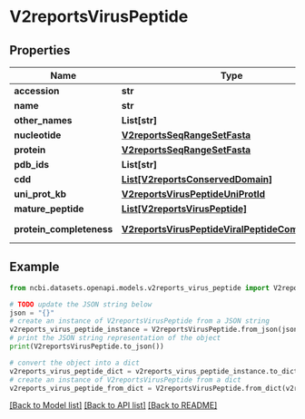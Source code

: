 # V2reportsVirusPeptide


## Properties

Name | Type | Description | Notes
------------ | ------------- | ------------- | -------------
**accession** | **str** |  | [optional] 
**name** | **str** |  | [optional] 
**other_names** | **List[str]** |  | [optional] 
**nucleotide** | [**V2reportsSeqRangeSetFasta**](V2reportsSeqRangeSetFasta.md) |  | [optional] 
**protein** | [**V2reportsSeqRangeSetFasta**](V2reportsSeqRangeSetFasta.md) |  | [optional] 
**pdb_ids** | **List[str]** |  | [optional] 
**cdd** | [**List[V2reportsConservedDomain]**](V2reportsConservedDomain.md) |  | [optional] 
**uni_prot_kb** | [**V2reportsVirusPeptideUniProtId**](V2reportsVirusPeptideUniProtId.md) |  | [optional] 
**mature_peptide** | [**List[V2reportsVirusPeptide]**](V2reportsVirusPeptide.md) |  | [optional] 
**protein_completeness** | [**V2reportsVirusPeptideViralPeptideCompleteness**](V2reportsVirusPeptideViralPeptideCompleteness.md) |  | [optional] [default to V2reportsVirusPeptideViralPeptideCompleteness.UNKNOWN]

## Example

```python
from ncbi.datasets.openapi.models.v2reports_virus_peptide import V2reportsVirusPeptide

# TODO update the JSON string below
json = "{}"
# create an instance of V2reportsVirusPeptide from a JSON string
v2reports_virus_peptide_instance = V2reportsVirusPeptide.from_json(json)
# print the JSON string representation of the object
print(V2reportsVirusPeptide.to_json())

# convert the object into a dict
v2reports_virus_peptide_dict = v2reports_virus_peptide_instance.to_dict()
# create an instance of V2reportsVirusPeptide from a dict
v2reports_virus_peptide_from_dict = V2reportsVirusPeptide.from_dict(v2reports_virus_peptide_dict)
```
[[Back to Model list]](../README.md#documentation-for-models) [[Back to API list]](../README.md#documentation-for-api-endpoints) [[Back to README]](../README.md)


